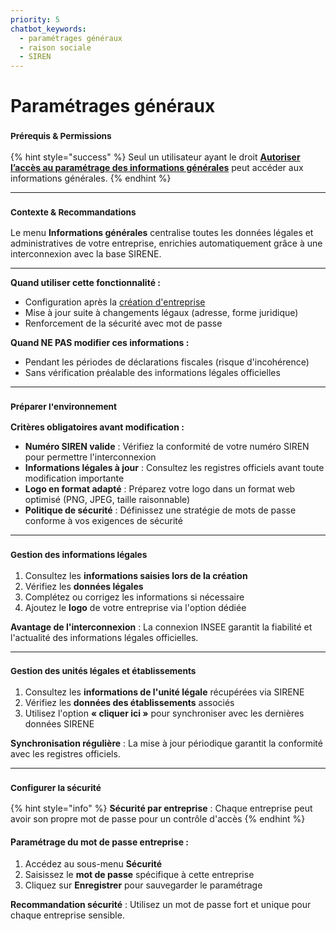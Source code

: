 ```yaml
---
priority: 5
chatbot_keywords: 
  - paramétrages généraux
  - raison sociale
  - SIREN
---
```


# Paramétrages généraux

### <sup>**Prérequis & Permissions**</sup>

{% hint style="success" %}
Seul un utilisateur ayant le droit [**Autoriser l’accès au paramétrage des informations générales**](../administration/detail-des-droits.md) peut accéder aux informations générales.
{% endhint %}

***

### <sup>**Contexte & Recommandations**</sup>

Le menu **Informations générales** centralise toutes les données légales et administratives de votre entreprise, enrichies automatiquement grâce à une interconnexion avec la base SIRENE.

***

**Quand utiliser cette fonctionnalité :**

* Configuration après la [création d'entreprise](creer-une-entreprise.md)
* Mise à jour suite à changements légaux (adresse, forme juridique)
* Renforcement de la sécurité avec mot de passe

**Quand NE PAS modifier ces informations :**

* Pendant les périodes de déclarations fiscales (risque d'incohérence)
* Sans vérification préalable des informations légales officielles

***

### <sup>**Préparer l'environnement**</sup>

**Critères obligatoires avant modification :**

* **Numéro SIREN valide** : Vérifiez la conformité de votre numéro SIREN pour permettre l'interconnexion
* **Informations légales à jour** : Consultez les registres officiels avant toute modification importante
* **Logo en format adapté** : Préparez votre logo dans un format web optimisé (PNG, JPEG, taille raisonnable)
* **Politique de sécurité** : Définissez une stratégie de mots de passe conforme à vos exigences de sécurité

***

### <sup>**Gestion des informations légales**</sup>

1. Consultez les **informations saisies lors de la création**
2. Vérifiez les **données légales**
3. Complétez ou corrigez les informations si nécessaire
4. Ajoutez le **logo** de votre entreprise via l'option dédiée

**Avantage de l'interconnexion** : La connexion INSEE garantit la fiabilité et l'actualité des informations légales officielles.

***

### <sup>**Gestion des unités légales et établissements**</sup>

1. Consultez les **informations de l'unité légale** récupérées via SIRENE
2. Vérifiez les **données des établissements** associés
3. Utilisez l'option **« cliquer ici »** pour synchroniser avec les dernières données SIRENE

**Synchronisation régulière** : La mise à jour périodique garantit la conformité avec les registres officiels.

***

### <sup>**Configurer la sécurité**</sup>

{% hint style="info" %}
**Sécurité par entreprise** : Chaque entreprise peut avoir son propre mot de passe pour un contrôle d'accès
{% endhint %}

#### **Paramétrage du mot de passe entreprise :**

1. Accédez au sous-menu **Sécurité**
2. Saisissez le **mot de passe** spécifique à cette entreprise
3. Cliquez sur **Enregistrer** pour sauvegarder le paramétrage

**Recommandation sécurité** : Utilisez un mot de passe fort et unique pour chaque entreprise sensible.
